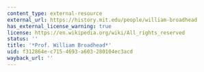 ```yaml
---
content_type: external-resource
external_url: https://history.mit.edu/people/william-broadhead
has_external_license_warning: true
license: https://en.wikipedia.org/wiki/All_rights_reserved
status: ''
title: '*Prof. William Broadhead*'
uid: f312864e-c715-4693-a603-280104ec3acd
wayback_url: ''
---
```

